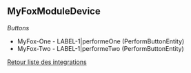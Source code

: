 ## MyFoxModuleDevice

*Buttons*
- MyFox-One - LABEL-1|performeOne (PerformButtonEntity)
- MyFox-Two - LABEL-1|performeTwo (PerformButtonEntity)


[Retour liste des integrations](../integration.md)
